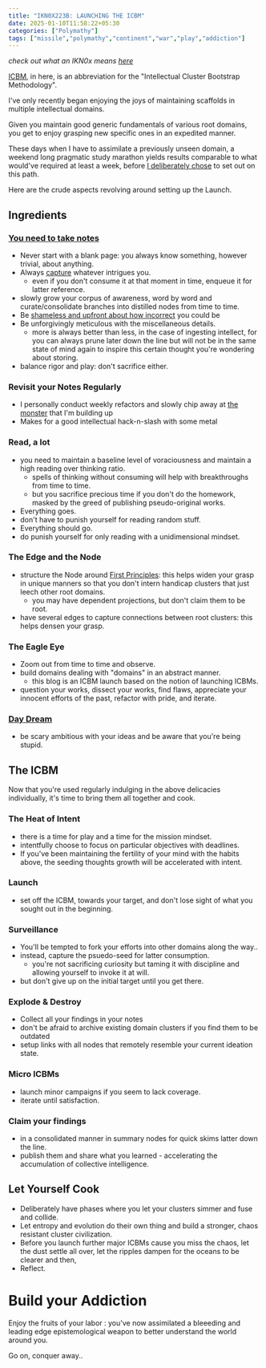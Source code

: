 ```yaml
---
title: "IKN0X223B: LAUNCHING THE ICBM"
date: 2025-01-10T11:58:22+05:30
categories: ["Polymathy"]
tags: ["missile","polymathy","continent","war","play","addiction"]
---
```


*check out what an IKN0x means [here](https://thebitmage.com/post/ikn0x0/)*

[ICBM](https://buffer.thebitmage.com/20250109100230-icbm_intellectual_cluster_bootstrap_methodology.html), in here, is an abbreviation for the "Intellectual Cluster Bootstrap Methodology".  

I've only recently began enjoying the joys of maintaining scaffolds in multiple intellectual domains.  

Given you maintain good generic fundamentals of various root domains, you get to enjoy grasping new specific ones in an expedited manner.  

These days when I have to assimilate a previously unseen domain, a weekend long pragmatic study marathon yields results comparable to what would've required at least a week, before [I deliberately chose](https://github.com/rajp152k/19-22_archive/blob/3579ed21d07e2c52aeb218e409693f54872e2a6b/_posts/books/2020-11-09-LdaV.md) to set out on this path.  

Here are the crude aspects revolving around setting up the Launch.  

## Ingredients

### [You need to take notes](https://buffer.thebitmage.com/20240804175210-how_to_take_notes.html)

 - Never start with a blank page: you always know something, however trivial, about anything.  
 - Always [capture](https://buffer.thebitmage.com/20230925094832-gtd_starter_kit.html) whatever intrigues you.  
   - even if you don't consume it at that moment in time, enqueue it for latter reference.  
 - slowly grow your corpus of awareness, word by word and curate/consolidate branches into distilled nodes from time to time.   
 - Be [shameless and upfront about how incorrect](https://buffer.thebitmage.com/?#orgb417cd6) you could be
 - Be unforgivingly meticulous with the miscellaneous details.  
   - more is always better than less, in the case of ingesting intellect, for you can always prune later down the line but will not be in the same state of mind again to inspire this certain thought you're wondering about storing.  
 - balance rigor and play: don't sacrifice either.  
 
### Revisit your Notes Regularly

 - I personally conduct weekly refactors and slowly chip away at [the monster](https://buffer.thebitmage.com/sitemap?) that I'm building up
 - Makes for a good intellectual hack-n-slash with some metal
 
### Read, a lot

 - you need to maintain a baseline level of voraciousness and maintain a high reading over thinking ratio.  
   - spells of thinking without consuming will help with breakthroughs from time to time.  
   - but you sacrifice precious time if you don't do the homework, masked by the greed of publishing pseudo-original works.  
 - Everything goes.  
  - don't have to punish yourself for reading random stuff.  
 - Everything should go.  
  - do punish yourself for only reading with a unidimensional mindset.  

### The Edge and the Node

 - structure the Node around [First Principles](https://en.wikipedia.org/wiki/First_principle): this helps widen your grasp in unique manners so that you don't intern handicap clusters that just leech other root domains.  
   - you may have dependent projections, but don't claim them to be root.  
 - have several edges to capture connections between root clusters: this helps densen your grasp.  
 
### The Eagle Eye

 - Zoom out from time to time and observe.  
 - build domains dealing with "domains" in an abstract manner.  
   - this blog is an ICBM launch based on the notion of launching ICBMs.  
 - question your works, dissect your works, find flaws, appreciate your innocent efforts of the past, refactor with pride, and iterate.  

### [Day Dream](https://thebitmage.com/dd0x/)

 - be scary ambitious with your ideas and be aware that you're being stupid.  

## The ICBM

Now that you're used regularly indulging in the above delicacies individually, it's time to bring them all together and cook.  

### The Heat of Intent

 - there is a time for play and a time for the mission mindset.  
 - intentfully choose to focus on particular objectives with deadlines.  
 - If you've been maintaining the fertility of your mind with the habits above, the seeding thoughts growth will be accelerated with intent.  
 
### Launch

 - set off the ICBM, towards your target, and don't lose sight of what you sought out in the beginning.  

### Surveillance

 - You'll be tempted to fork your efforts into other domains along the way..  
 - instead, capture the psuedo-seed for latter consumption.  
   - you're not sacrificing curiosity but taming it with discipline and allowing yourself to invoke it at will.  
 - but don't give up on the initial target until you get there.  

### Explode & Destroy

 - Collect all your findings in your notes  
 - don't be afraid to archive existing domain clusters if you find them to be outdated  
 - setup links with all nodes that remotely resemble your current ideation state.  

### Micro ICBMs
 
 - launch minor campaigns if you seem to lack coverage.  
 - iterate until satisfaction.  
 
### Claim your findings

 - in a consolidated manner in summary nodes for quick skims latter down the line.  
 - publish them and share what you learned - accelerating the accumulation of collective intelligence.  

## Let Yourself Cook

 - Deliberately have phases where you let your clusters simmer and fuse and collide.  
 - Let entropy and evolution do their own thing and build a stronger, chaos resistant cluster civilization.  
 - Before you launch further major ICBMs cause you miss the chaos, let the dust settle all over, let the ripples dampen for the oceans to be clearer and then,  
 - Reflect.  
 
# Build your Addiction

Enjoy the fruits of your labor : you've now assimilated a bleeeding and leading edge epistemological weapon to better understand the world around you.  

Go on, conquer away..  
